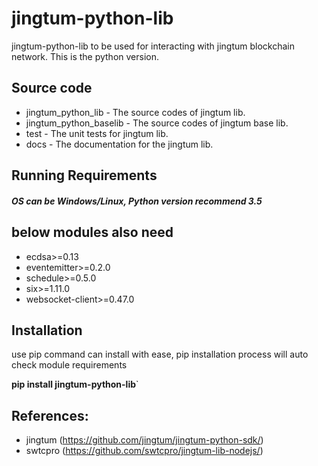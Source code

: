# jingtum-python-lib
jingtum-python-lib to be used for interacting with jingtum blockchain network. This is the python version.

## Source code  
* jingtum_python_lib - The source codes of jingtum lib.
* jingtum_python_baselib - The source codes of jingtum base lib.
* test - The unit tests for jingtum lib.
* docs - The documentation for the jingtum lib.

## Running Requirements
#### _OS can be Windows/Linux, Python version recommend 3.5_
## below modules also need
* ecdsa>=0.13
* eventemitter>=0.2.0
* schedule>=0.5.0
* six>=1.11.0
* websocket-client>=0.47.0

## Installation
use pip command can install with ease, pip installation process will auto check module requirements

**pip install jingtum-python-lib**`

## References:
* jingtum (https://github.com/jingtum/jingtum-python-sdk/)
* swtcpro (https://github.com/swtcpro/jingtum-lib-nodejs/)